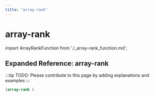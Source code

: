 ```yaml
---
title: "array-rank"
---
```


# array-rank

import ArrayRankFunction from './_array-rank_function.md';

<ArrayRankFunction />

## Expanded Reference: array-rank

:::tip
TODO: Please contribute to this page by adding explanations and examples
:::

```lisp
(array-rank )
```
